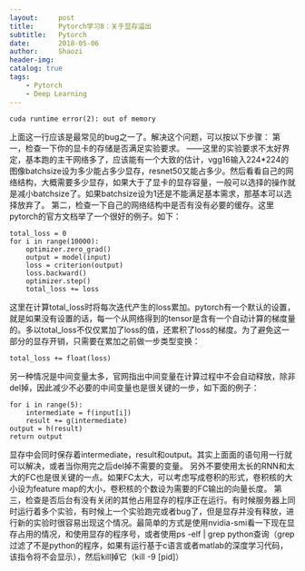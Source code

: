 ```yaml
---
layout:     post
title:      Pytorch学习8：关于显存溢出
subtitle:   Pytorch
date:       2018-05-06
author:     Shaozi
header-img: 
catalog: true
tags:
    - Pytorch
    - Deep Learning
---
```


```
cuda runtime error(2): out of memory
```
上面这一行应该是最常见的bug之一了。解决这个问题，可以按以下步骤：
第一，检查一下你的显卡的存储是否满足实验要求。
——这里的实验要求不太好界定，基本跑的主干网络多了，应该能有一个大致的估计，vgg16输入224*224的图像batchsize设为多少能占多少显存，resnet50又能占多少。然后看看自己的网络结构，大概需要多少显存，如果大于了显卡的显存容量，一般可以选择的操作就是减小batchsize了。如果batchsize设为1还是不能满足基本需求，那基本可以选择放弃了。
第二，检查一下自己的网络结构中是否有没有必要的缓存。这里pytorch的官方文档举了一个很好的例子。如下：
```
total_loss = 0
for i in range(10000):
    optimizer.zero_grad()
    output = model(input)
    loss = criterion(output)
    loss.backward()
    optimizer.step()
    total_loss += loss
```
这里在计算total_loss时将每次迭代产生的loss累加。pytorch有一个默认的设置，就是如果没有设置的话，每一个从网络得到的tensor是含有一个自动计算的梯度量的。多以total_loss不仅仅累加了loss的值，还累积了loss的梯度。为了避免这一部分的显存开销，只需要在累加之前做一步类型变换：
```
total_loss += float(loss)
```
另一种情况是中间变量太多，官网指出中间变量在计算过程中不会自动释放，除非del掉，因此减少不必要的中间变量也是很关键的一步，如下面的例子：
```
for i in range(5):
    intermediate = f(input[i])
    result += g(intermediate)
output = h(result)
return output
```
显存中会同时保存着intermediate，result和output。其实上面面的语句用一行就可以解决，或者当你用完之后del掉不需要的变量。
另外不要使用太长的RNN和太大的FC也是很关键的一点。如果FC太大，可以考虑写成卷积的形式，卷积核的大小设为feature map的大小，卷积核的个数设为需要的FC输出的向量长度。
第三，检查是否后台有没有关闭的其他占用显存的程序正在运行。有时候服务器上同时运行着多个实验，有时候上一个实验跑完或者bug了，但是显存并没有释放，进行新的实验时很容易出现这个情况。最简单的方式是使用nvidia-smi看一下现在显存占用的情况，和使用显存的程序号，或者使用ps -elf | grep python查询（grep过滤了不是python的程序，如果有运行基于c语言或者matlab的深度学习代码，该指令将不会显示），然后kill掉它（kill -9 [pid]）

